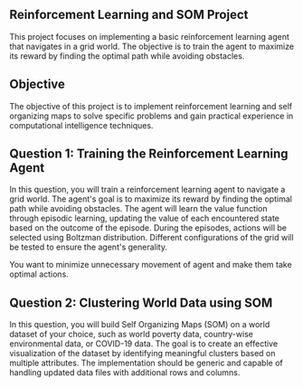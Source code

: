 ## Reinforcement Learning and SOM Project

This project focuses on implementing a basic reinforcement learning agent that navigates in a grid world. The objective is to train the agent to maximize its reward by finding the optimal path while avoiding obstacles.

## Objective
The objective of this project is to implement reinforcement learning and self organizing maps to solve specific problems and gain practical experience in computational intelligence techniques.

## Question 1: Training the Reinforcement Learning Agent

In this question, you will train a reinforcement learning agent to navigate a grid world. The agent's goal is to maximize its reward by finding the optimal path while avoiding obstacles. The agent will learn the value function through episodic learning, updating the value of each encountered state based on the outcome of the episode. During the episodes, actions will be selected using Boltzman distribution. Different configurations of the grid will be tested to ensure the agent's generality.

You want to minimize unnecessary movement of agent and make them take optimal actions.

## Question 2: Clustering World Data using SOM

In this question, you will build Self Organizing Maps (SOM) on a world dataset of your choice, such as world poverty data, country-wise environmental data, or COVID-19 data. The goal is to create an effective visualization of the dataset by identifying meaningful clusters based on multiple attributes. The implementation should be generic and capable of handling updated data files with additional rows and columns.
